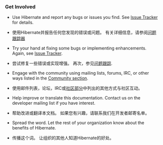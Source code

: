### Get Involved

* Use Hibernate and report any bugs or issues you find. See [Issue Tracker](http://hibernate.org/issuetracker) for details.

* 使用Hibernate并报告任何您发现的错误或问题。 有关详细信息，请参阅[问题跟踪器](http://hibernate.org/issuetracker)

* Try your hand at fixing some bugs or implementing enhancements. Again, see [Issue Tracker](http://hibernate.org/issuetracker).

* 尝试修复一些错误或实现增强。 再次，参见[问题跟踪](http://hibernate.org/issuetracker).

* Engage with the community using mailing lists, forums, IRC, or other ways listed in the [Community section](http://hibernate.org/community).

* 使用邮件列表，论坛，IRC或[社区部分](http://hibernate.org/community)中列出的其他方式与社区互动。

* Help improve or translate this documentation. Contact us on the developer mailing list if you have interest.

* 帮助改进或翻译本文档。 如果您有兴趣，请联系我们在开发者邮寄名单。

* Spread the word. Let the rest of your organization know about the benefits of Hibernate.

* 传播这个词。 让组织的其他人知道Hibernate的好处。